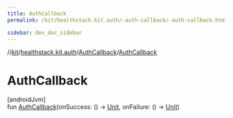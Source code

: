 ```yaml
---
title: AuthCallback
permalink: /kit/healthstack.kit.auth/-auth-callback/-auth-callback.html

sidebar: dev_doc_sidebar
---
```

//[kit](../../../kit.html)/[healthstack.kit.auth](../index.html)/[AuthCallback](index.html)/[AuthCallback](-auth-callback.html)



# AuthCallback



[androidJvm]\
fun [AuthCallback](-auth-callback.html)(onSuccess: () -&gt; [Unit](https://kotlinlang.org/api/latest/jvm/stdlib/kotlin/-unit/index.html), onFailure: () -&gt; [Unit](https://kotlinlang.org/api/latest/jvm/stdlib/kotlin/-unit/index.html))




